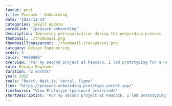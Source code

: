 ```yaml
---
layout: post
title: Peacock - Onboarding
date: "2022-12-14"
categories: jekyll update
permalink: "/peacock-onboarding"
description: Improving personalization during the onboarding process
thumbnail: ./thumbnail.png
thumbnailTransparent: ./thumbnail-transparent.png
category: Design Engineering
order: 5
color: "#000000"
overview: 'For my second project at Peacock, I led prototyping for a new and improved onboarding experience alongside a team of designers. The main focus of our efforts was improving how users personalize their experience when signing up on desktop web. To this end, I built a number of early-stage, "gray box" prototypes to explore different interaction paradigms like a deck of cards and a slot machine. Due to data science and engineering constraints, we moved toward a grid approach for subsequent prototypes. The designers quickly tested an initial Figma prototype in an unmoderated setting before I built a more robust version for a moderated user test in the lab. Following that test, I aided designers in refining the spec for engineering by giving them a control panel to adjust the properties of the interactions and animations I was implementing. I am grateful for the opportunity to lead my first prototyping effort, work closely with designers early in the process, play a pivotal role in a lab session, and push the limits of my skills designing with code.'
role: Design Engineer
duration: "2 months"
year: 2022
tools: "React, Next.js, Vercel, Figma"
link: "https://peacock-onboarding-prototype.vercel.app/"
linkSource: "View Prototype (password protected)"
shortDescription: "For my second project at Peacock, I led prototyping for a new and improved onboarding experience. I am grateful for the opportunity to lead, work with designers early in the process, play a pivotal role in a lab session, and push the limits of my skills implementing interactions and animations."
---
```


